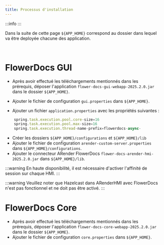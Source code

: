 ```yaml
---
title: Processus d'installation
---
```


:::info
:::

Dans la suite de cette page `${APP_HOME}` correspond au dossier dans lequel va être deployée chacune des application.

<br>
 
# FlowerDocs GUI

* Après avoir effectué les téléchargements mentionnés dans les prérequis, déposer l'application `flower-docs-gui-webapp-2025.2.0.jar` dans le dossier `${APP_HOME}`.
* Ajouter le fichier de configuration `gui.properties` dans `${APP_HOME}`. 


* Ajouter un fichier `application.properties` avec les propriétés suivantes : 
```javascript
    spring.task.execution.pool.core-size=16
    spring.task.execution.pool.max-size=16
    spring.task.execution.thread-name-prefix=flowerdocs-async-
```
* Créer les dossiers `${APP_HOME}/configurations` et `${APP_HOME}/lib`
* Ajouter le fichier de configuration `arender-custom-server.properties` dans `${APP_HOME}/configurations`. 
* Ajouter le connecteur ARender FlowerDocs `flower-docs-arender-hmi-2025.2.0.jar` dans `${APP_HOME}/lib`. 

:::warning
En haute disponibilité, il est nécessaire d'activer l'affinité de session sur chaque HMI.
:::

:::warning
Veuillez noter que Hazelcast dans ARenderHMI avec FlowerDocs n'est pas fonctionnel et ne doit pas être activé.
:::

# FlowerDocs Core

* Après avoir effectué les téléchargements mentionnés dans les prérequis, déposer l'application `flower-docs-core-webapp-2025.2.0.jar` dans le dossier `${APP_HOME}`.
* Ajouter le fichier de configuration `core.properties` dans `${APP_HOME}`.